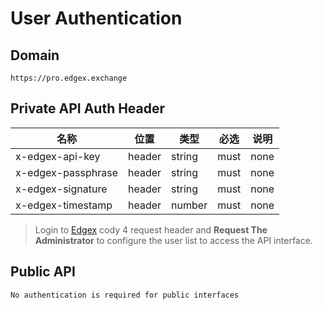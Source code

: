 # User Authentication


## Domain
```text
https://pro.edgex.exchange
```

## Private API Auth Header

|名称|位置|类型|必选|说明|
|---|---|---|---|---|
|x-edgex-api-key|header|string|must|none|
|x-edgex-passphrase|header|string|must|none|
|x-edgex-signature|header|string|must|none|
|x-edgex-timestamp|header|number|must|none|

> Login to [Edgex](https://pro.edgex.exchange/trade/BTCUSDT) cody 4 request header and <strong>Request The Administrator</strong> to configure the user list to access the API interface.

## Public API 

```text
No authentication is required for public interfaces
```